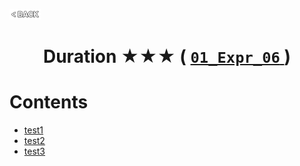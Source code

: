 <p align="left">
  <a href="../README.md">
    <img src="../../Z99-OTHERS/00-common/00-back.png" style="width:10%">
  </a>
</p>

<div align="center">
  <h1>
    Duration ★★★ (
      <a href="https://drive.google.com/file/d/1RUw-Y2A58UwI3n-oLprnicoxCePYZkbt/view?usp=drive_link">
        <code>01_Expr_06</code>
      </a>
    )
  </h1>
</div>

# Contents

-   [test1]()
-   [test2]()
-   [test3]()
